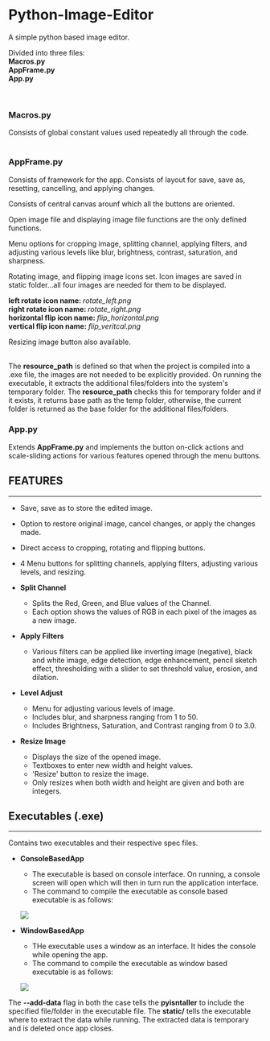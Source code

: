 # Python-Image-Editor

A simple python based image editor. <br>

Divided into three files: <br>
<b>
Macros.py <br>
AppFrame.py <br>
App.py
</b>

<br>

### Macros.py
Consists of global constant values used repeatedly all through the code. <br><br>

### AppFrame.py
Consists of framework for the app. Consists of layout for save, save as, resetting, cancelling, and applying changes.

Consists of central canvas arounf which all the buttons are oriented.

Open image file and displaying image file functions are the only defined functions.

Menu options for cropping image, splitting channel, applying filters, and adjusting various levels like blur, brightness, contrast, saturation, and sharpness.

Rotating image, and flipping image icons set.
Icon images are saved in static folder...all four images are needed for them to be displayed.

<b>left rotate icon name: </b> <i>rotate_left.png</i><br>
<b>right rotate icon name: </b> <i>rotate_right.png</i><br>
<b>horizontal flip icon name: </b> <i>flip_horizontal.png</i><br>
<b>vertical flip icon name: </b> <i>flip_veritcal.png</i><br>

Resizing image button also available. <br><br>

The <b>resource_path</b> is defined so that when the project is compiled into a .exe file, the images are not needed to be explicitly provided.
On running the executable, it extracts the additional files/folders into the system's temporary folder. The <b>resource_path</b> checks this for temporary folder and if it exists, it returns base path as the temp folder, otherwise, the current folder is returned as the base folder for the additional files/folders.

### App.py
Extends <b>AppFrame.py</b> and implements the button on-click actions and scale-sliding actions for various features opened through the menu buttons.

## FEATURES
<hr>

- Save, save as to store the edited image.
- Option to restore original image, cancel changes, or apply the changes made.
- Direct access to cropping, rotating and flipping buttons.
- 4 Menu buttons for splitting channels, applying filters, adjusting various levels, and resizing.

- <b>Split Channel</b>
    - Splits the Red, Green, and Blue values of the Channel.
    - Each option shows the values of RGB in each pixel of the images as a new image.

- <b>Apply Filters</b>
    - Various filters can be applied like inverting image (negative), black and white image, edge detection, edge enhancement, pencil sketch effect, thresholding with a slider to set threshold value, erosion, and dilation.

- <b>Level Adjust</b>
    - Menu for adjusting various levels of image.
    - Includes blur, and sharpness ranging from 1 to 50.
    - Includes Brightness, Saturation, and Contrast ranging from 0 to 3.0.

- <b>Resize Image</b>
    - Displays the size of the opened image.
    - Textboxes to enter new width and height values.
    - 'Resize' button to resize the image.
    - Only resizes when both width and height are given and both are integers.

## Executables (.exe)
<hr>

Contains two executables and their respective spec files.

- <b>ConsoleBasedApp</b>
    - The executable is based on console interface. On running, a console screen will open which will then in turn run the application interface.
    - The command to compile the executable as console based executable is as follows:
    
    ![](https://user-images.githubusercontent.com/96971096/187042709-32bbefc9-e23b-43fd-928c-9ca3177494ea.png)

- <b>WindowBasedApp</b>
    - THe executable uses a window as an interface. It hides the console while opening the app.
    - The command to compile the executable as window based executable is as follows:

   ![](https://user-images.githubusercontent.com/96971096/187042767-68656c6c-e16f-49f5-abf9-3c79d7ff72e2.png)

The <b>--add-data</b> flag in both the case tells the <b>pyisntaller</b> to include the specified file/folder in the executable file. The <b>static/</b> tells the executable where to extract the data while running. The extracted data is temporary and is deleted once app closes.